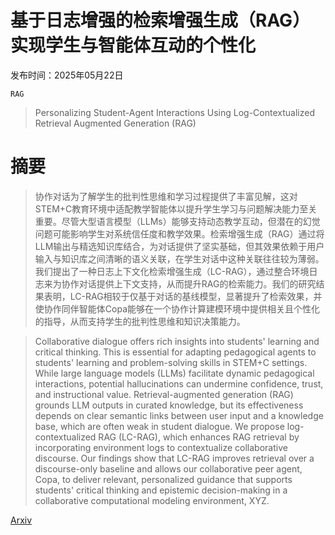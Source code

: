 # 基于日志增强的检索增强生成（RAG）实现学生与智能体互动的个性化

发布时间：2025年05月22日

`RAG`

> Personalizing Student-Agent Interactions Using Log-Contextualized Retrieval Augmented Generation (RAG)

# 摘要

> 协作对话为了解学生的批判性思维和学习过程提供了丰富见解，这对STEM+C教育环境中适配教学智能体以提升学生学习与问题解决能力至关重要。尽管大型语言模型（LLMs）能够支持动态教学互动，但潜在的幻觉问题可能影响学生对系统信任度和教学效果。检索增强生成（RAG）通过将LLM输出与精选知识库结合，为对话提供了坚实基础，但其效果依赖于用户输入与知识库之间清晰的语义关联，在学生对话中这种关联往往较为薄弱。我们提出了一种日志上下文化检索增强生成（LC-RAG），通过整合环境日志来为协作对话提供上下文支持，从而提升RAG的检索能力。我们的研究结果表明，LC-RAG相较于仅基于对话的基线模型，显著提升了检索效果，并使协作同伴智能体Copa能够在一个协作计算建模环境中提供相关且个性化的指导，从而支持学生的批判性思维和知识决策能力。

> Collaborative dialogue offers rich insights into students' learning and critical thinking. This is essential for adapting pedagogical agents to students' learning and problem-solving skills in STEM+C settings. While large language models (LLMs) facilitate dynamic pedagogical interactions, potential hallucinations can undermine confidence, trust, and instructional value. Retrieval-augmented generation (RAG) grounds LLM outputs in curated knowledge, but its effectiveness depends on clear semantic links between user input and a knowledge base, which are often weak in student dialogue. We propose log-contextualized RAG (LC-RAG), which enhances RAG retrieval by incorporating environment logs to contextualize collaborative discourse. Our findings show that LC-RAG improves retrieval over a discourse-only baseline and allows our collaborative peer agent, Copa, to deliver relevant, personalized guidance that supports students' critical thinking and epistemic decision-making in a collaborative computational modeling environment, XYZ.

[Arxiv](https://arxiv.org/abs/2505.17238)